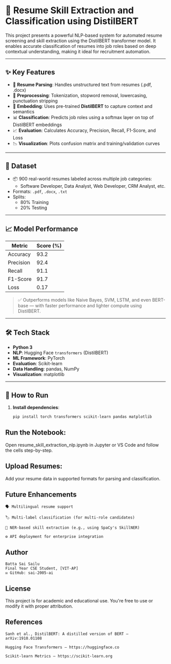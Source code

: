 # 🧠 Resume Skill Extraction and Classification using DistilBERT

This project presents a powerful NLP-based system for automated resume screening and skill extraction using the DistilBERT transformer model. It enables accurate classification of resumes into job roles based on deep contextual understanding, making it ideal for recruitment automation.

---

## ✨ Key Features

- 📄 **Resume Parsing**: Handles unstructured text from resumes (.pdf, .docx)
- 🧹 **Preprocessing**: Tokenization, stopword removal, lowercasing, punctuation stripping
- 🧠 **Embedding**: Uses pre-trained **DistilBERT** to capture context and semantics
- 📊 **Classification**: Predicts job roles using a softmax layer on top of DistilBERT embeddings
- 📈 **Evaluation**: Calculates Accuracy, Precision, Recall, F1-Score, and Loss
- 📉 **Visualization**: Plots confusion matrix and training/validation curves

---

## 📁 Dataset

- 📦 900 real-world resumes labeled across multiple job categories:
  - Software Developer, Data Analyst, Web Developer, CRM Analyst, etc.
- Formats: `.pdf`, `.docx`, `.txt`
- Splits:
  - 80% Training
  - 20% Testing

---

## 📈 Model Performance

| Metric     | Score (%) |
|------------|-----------|
| Accuracy   | 93.2      |
| Precision  | 92.4      |
| Recall     | 91.1      |
| F1-Score   | 91.7      |
| Loss       | 0.17      |

> ✅ Outperforms models like Naive Bayes, SVM, LSTM, and even BERT-base — with faster performance and lighter compute using DistilBERT.

---

## 🛠 Tech Stack

- **Python 3**
- **NLP**: Hugging Face `transformers` (DistilBERT)
- **ML Framework**: PyTorch
- **Evaluation**: Scikit-learn
- **Data Handling**: pandas, NumPy
- **Visualization**: matplotlib

---

## 🚀 How to Run

1. **Install dependencies**:
   ```bash
   pip install torch transformers scikit-learn pandas matplotlib

## Run the Notebook:
Open resume_skill_extraction_nlp.ipynb in Jupyter or VS Code and follow the cells step-by-step.

## Upload Resumes:
Add your resume data in supported formats for parsing and classification.

## Future Enhancements

    🗣️ Multilingual resume support

    🏷️ Multi-label classification (for multi-role candidates)

    🧠 NER-based skill extraction (e.g., using SpaCy's SkillNER)

    ⚙️ API deployment for enterprise integration

  ## Author

    Batta Sai Sailu
    Final Year CSE Student, [VIT-AP]
    ✉️ GitHub: sai-2005-ai

  ##  License

This project is for academic and educational use. You're free to use or modify it with proper attribution.
## References

    Sanh et al., DistilBERT: A distilled version of BERT – arXiv:1910.01108

    Hugging Face Transformers – https://huggingface.co

    Scikit-learn Metrics – https://scikit-learn.org
